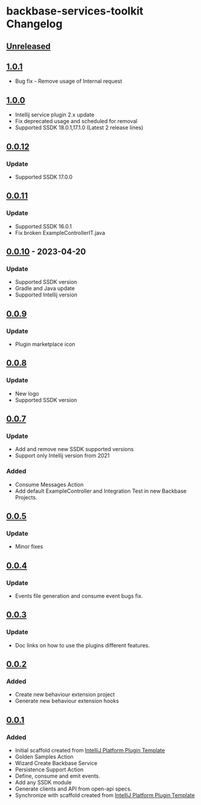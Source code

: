 <!-- Keep a Changelog guide -> https://keepachangelog.com -->

# backbase-services-toolkit Changelog

## [Unreleased]

## [1.0.1]

- Bug fix - Remove usage of Internal request

## [1.0.0]

- Intellij service plugin 2.x update
- Fix deprecated usage and scheduled for removal
- Supported SSDK 18.0.1,17.1.0 (Latest 2 release lines)

## [0.0.12]

### Update

- Supported SSDK 17.0.0

## [0.0.11]

### Update

- Supported SSDK 16.0.1
- Fix broken ExampleControllerIT.java

## [0.0.10] - 2023-04-20

### Update

- Supported SSDK version
- Gradle and Java update
- Supported Intellij version

## [0.0.9]

### Update

- Plugin marketplace icon

## [0.0.8]

### Update

- New logo
- Supported SSDK version

## [0.0.7]

### Update

- Add and remove new SSDK supported versions
- Support only Intellij version from 2021

### Added

- Consume Messages Action
- Add default ExampleController and Integration Test in new Backbase Projects.

## [0.0.5]

### Update

- Minor fixes

## [0.0.4]

### Update

- Events file generation and consume event bugs fix.

## [0.0.3]

### Update

- Doc links on how to use the plugins different features.

## [0.0.2]

### Added

- Create new behaviour extension project
- Generate new behaviour extension hooks

## [0.0.1]

### Added

- Initial scaffold created from [IntelliJ Platform Plugin Template](https://github.com/JetBrains/intellij-platform-plugin-template)
- Golden Samples Action
- Wizard Create Backbase Service
- Persistence Support Action
- Define, consume and emit events.
- Add any SSDK module
- Generate clients and API from open-api specs.
- Synchronize with scaffold created from [IntelliJ Platform Plugin Template](https://github.com/JetBrains/intellij-platform-plugin-template)

[Unreleased]: https://github.com/Backbase/backbase-services-toolkit/compare/v1.0.1...HEAD
[1.0.1]: https://github.com/Backbase/backbase-services-toolkit/compare/v1.0.0...v1.0.1
[1.0.0]: https://github.com/Backbase/backbase-services-toolkit/compare/v0.0.12...v1.0.0
[0.0.12]: https://github.com/Backbase/backbase-services-toolkit/compare/v0.0.11...v0.0.12
[0.0.11]: https://github.com/Backbase/backbase-services-toolkit/compare/v0.0.10...v0.0.11
[0.0.10]: https://github.com/Backbase/backbase-services-toolkit/compare/v0.0.9...v0.0.10
[0.0.9]: https://github.com/Backbase/backbase-services-toolkit/compare/v0.0.8...v0.0.9
[0.0.8]: https://github.com/Backbase/backbase-services-toolkit/compare/v0.0.7...v0.0.8
[0.0.7]: https://github.com/Backbase/backbase-services-toolkit/compare/v0.0.5...v0.0.7
[0.0.5]: https://github.com/Backbase/backbase-services-toolkit/compare/v0.0.4...v0.0.5
[0.0.4]: https://github.com/Backbase/backbase-services-toolkit/compare/v0.0.3...v0.0.4
[0.0.3]: https://github.com/Backbase/backbase-services-toolkit/compare/v0.0.2...v0.0.3
[0.0.2]: https://github.com/Backbase/backbase-services-toolkit/compare/v0.0.1...v0.0.2
[0.0.1]: https://github.com/Backbase/backbase-services-toolkit/commits/v0.0.1
